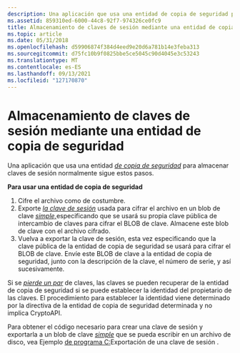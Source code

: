 ```yaml
---
description: Una aplicación que usa una entidad de copia de seguridad para almacenar claves de sesión normalmente sigue estos pasos.
ms.assetid: 859310ed-6000-44c8-92f7-974326ce0fc9
title: Almacenamiento de claves de sesión mediante una entidad de copia de seguridad
ms.topic: article
ms.date: 05/31/2018
ms.openlocfilehash: d59906874f384d4eed9e20d6a781b14e3feba313
ms.sourcegitcommit: d75fc10b9f0825bbe5ce5045c90d4045e3c53243
ms.translationtype: MT
ms.contentlocale: es-ES
ms.lasthandoff: 09/13/2021
ms.locfileid: "127170870"
---
```

# <a name="storing-session-keys-using-a-backup-authority"></a>Almacenamiento de claves de sesión mediante una entidad de copia de seguridad

Una aplicación que usa una entidad [*de copia de seguridad*](../secgloss/b-gly.md) para almacenar claves de sesión normalmente sigue estos pasos.

**Para usar una entidad de copia de seguridad**

1.  Cifre el archivo como de costumbre.
2.  Exporte [*la clave de sesión*](../secgloss/s-gly.md) usada para cifrar el archivo [](../secgloss/k-gly.md) en un blob de clave [*simple,*](../secgloss/s-gly.md)especificando que se usará su propia clave pública de intercambio de claves para cifrar el BLOB de clave. Almacene este blob de clave con el archivo cifrado.
3.  Vuelva a exportar la clave de sesión, esta vez especificando que la clave pública de la entidad de copia de seguridad se usará para cifrar el BLOB de clave. Envíe este BLOB de clave a la entidad de copia de seguridad, junto con la descripción de la clave, el número de serie, y así sucesivamente.

Si se [*pierde un par*](../secgloss/k-gly.md) de claves, [](../secgloss/b-gly.md) las claves se pueden recuperar de la entidad de copia de seguridad si se puede establecer la identidad del propietario de las claves. El procedimiento para establecer la identidad viene determinado por la directiva de la entidad de copia de seguridad determinada y no implica CryptoAPI.

Para obtener el código necesario para crear una clave de sesión y exportarla a un blob de clave [*simple*](../secgloss/s-gly.md) que se pueda escribir en un archivo de disco, vea Ejemplo [de programa C:](example-c-program-exporting-a-session-key.md)Exportación de una clave de sesión .

 

 

